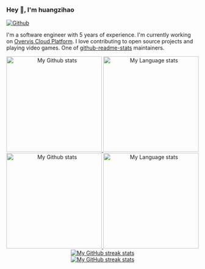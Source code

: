 ### Hey 👋, I'm huangzihao

[![Github](https://img.shields.io/github/followers/Carefreehuang?label=Follow&style=social)](https://github.com/Carefreehuang)

I'm a software engineer with 5 years of experience. I'm currently working on [Overvis Cloud Platform](https://www.overvis.com/). I love contributing to open source projects and playing video games. One of [github-readme-stats](https://github.com/Carefreehuang/github-readme-stats) maintainers.

<!-- GRS (Light Mode) -->
<div align="center"> 
  <a href="https://github.com/Carefreehuang#gh-light-mode-only">
    <img
      src="https://github-readme-stats-steel-omega.vercel.app/api?username=Carefreehuang&show_icons=true&include_all_commits=true&hide_border=true&number_format=long&rank_icon=percentile&show=reviews,discussions_started,discussions_answered#gh-light-mode-only"
      alt="My Github stats"
      height="250"
    />
  </a>
  <a href="https://github.com/Carefreehuang#gh-light-mode-only">
    <img
      src="https://github-readme-stats-steel-omega.vercel.app/api/top-langs/?username=Carefreehuang&layout=compact&hide_border=true&langs_count=10#gh-light-mode-only"
      alt="My Language stats"
      height="250"
    />
  </a>
</div>

<!-- GRS (Dark Mode) -->
<div align="center"> 
  <a href="https://github.com/Carefreehuang#gh-dark-mode-only">
    <img
      src="https://github-readme-stats-steel-omega.vercel.app/api?username=Carefreehuang&show_icons=true&include_all_commits=true&icon_color=2d77dc&title_color=2d77dc&text_color=ffffff&bg_color=0d1117&hide_border=true&number_format=long&rank_icon=percentile&show=reviews,discussions_started,discussions_answered#gh-dark-mode-only"
      alt="My Github stats"
      height="250"
    />
  </a>
  <a href="https://github.com/Carefreehuang#gh-dark-mode-only">
    <img
      src="https://github-readme-stats-steel-omega.vercel.app/api/top-langs/?username=Carefreehuang&layout=compact&icon_color=2d77dc&title_color=2d77dc&text_color=ffffff&bg_color=0d1117&hide_border=true&langs_count=10#gh-dark-mode-only"
      alt="My Language stats"
      height="250"
    />
  </a>
</div>

<!-- Streal stats (Light mode) -->
<div align="center">
  <a href="https://github.com/Carefreehuang#gh-light-mode-only">
    <img
       src="https://streak-stats.demolab.com/?user=Carefreehuang&locale=en&type=svg&hide_border=true&fire=2d77dc&ring=2d77dc&currStreakLabel=000000"
       alt="My GitHub streak stats"
     />
  </a>
</div>


<!-- Streal stats (Dark mode) -->
<div align="center">
  <a href="https://github.com/Carefreehuang#gh-dark-mode-only">
    <img
       src="https://streak-stats.demolab.com/?user=Carefreehuang&background=0d1117&currStreakNum=ffffff&sideNums=ffffff&currStreakLabel=ffffff&sideLabels=ffffff&dates=ffffff&fire=2d77dc&ring=2d77dc&locale=en&type=svg&hide_border=true"
       alt="My GitHub streak stats"
     />
  </a>
</div>
